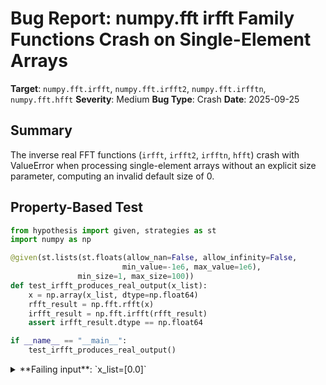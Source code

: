 # Bug Report: numpy.fft irfft Family Functions Crash on Single-Element Arrays

**Target**: `numpy.fft.irfft`, `numpy.fft.irfft2`, `numpy.fft.irfftn`, `numpy.fft.hfft`
**Severity**: Medium
**Bug Type**: Crash
**Date**: 2025-09-25

## Summary

The inverse real FFT functions (`irfft`, `irfft2`, `irfftn`, `hfft`) crash with ValueError when processing single-element arrays without an explicit size parameter, computing an invalid default size of 0.

## Property-Based Test

```python
from hypothesis import given, strategies as st
import numpy as np

@given(st.lists(st.floats(allow_nan=False, allow_infinity=False,
                         min_value=-1e6, max_value=1e6),
               min_size=1, max_size=100))
def test_irfft_produces_real_output(x_list):
    x = np.array(x_list, dtype=np.float64)
    rfft_result = np.fft.rfft(x)
    irfft_result = np.fft.irfft(rfft_result)
    assert irfft_result.dtype == np.float64

if __name__ == "__main__":
    test_irfft_produces_real_output()
```

<details>

<summary>
**Failing input**: `x_list=[0.0]`
</summary>
```
Traceback (most recent call last):
  File "/home/npc/pbt/agentic-pbt/worker_/30/hypo.py", line 14, in <module>
    test_irfft_produces_real_output()
    ~~~~~~~~~~~~~~~~~~~~~~~~~~~~~~~^^
  File "/home/npc/pbt/agentic-pbt/worker_/30/hypo.py", line 5, in test_irfft_produces_real_output
    min_value=-1e6, max_value=1e6),

  File "/home/npc/miniconda/lib/python3.13/site-packages/hypothesis/core.py", line 2124, in wrapped_test
    raise the_error_hypothesis_found
  File "/home/npc/pbt/agentic-pbt/worker_/30/hypo.py", line 10, in test_irfft_produces_real_output
    irfft_result = np.fft.irfft(rfft_result)
  File "/home/npc/miniconda/lib/python3.13/site-packages/numpy/fft/_pocketfft.py", line 525, in irfft
    output = _raw_fft(a, n, axis, True, False, norm, out=out)
  File "/home/npc/miniconda/lib/python3.13/site-packages/numpy/fft/_pocketfft.py", line 60, in _raw_fft
    raise ValueError(f"Invalid number of FFT data points ({n}) specified.")
ValueError: Invalid number of FFT data points (0) specified.
Falsifying example: test_irfft_produces_real_output(
    x_list=[0.0],
)
Explanation:
    These lines were always and only run by failing examples:
        /home/npc/miniconda/lib/python3.13/site-packages/numpy/fft/_pocketfft.py:60
```
</details>

## Reproducing the Bug

```python
import numpy as np

print("=== Single-Element Array Bug Reproduction ===")
print()

# Bug 1: irfft on single-element array
print("Test 1: irfft with single-element array")
print("-" * 40)
x = np.array([1.0])
print(f"Input array x: {x}")
rfft_result = np.fft.rfft(x)
print(f"rfft(x) result: {rfft_result}")
try:
    result = np.fft.irfft(rfft_result)
    print(f"irfft(rfft_result): {result}")
except ValueError as e:
    print(f"ERROR: {e}")
print()

# Bug 2: irfft2 on single-element 2D array
print("Test 2: irfft2 with single-element 2D array")
print("-" * 40)
x2d = np.array([[1.0]])
print(f"Input array x2d: {x2d}")
rfft2_result = np.fft.rfft2(x2d)
print(f"rfft2(x2d) result: {rfft2_result}")
try:
    result2 = np.fft.irfft2(rfft2_result)
    print(f"irfft2(rfft2_result): {result2}")
except ValueError as e:
    print(f"ERROR: {e}")
print()

# Bug 3: irfftn on single-element array
print("Test 3: irfftn with single-element array")
print("-" * 40)
x = np.array([1.0])
print(f"Input array x: {x}")
rfftn_result = np.fft.rfftn(x)
print(f"rfftn(x) result: {rfftn_result}")
try:
    result3 = np.fft.irfftn(rfftn_result)
    print(f"irfftn(rfftn_result): {result3}")
except ValueError as e:
    print(f"ERROR: {e}")
print()

# Bug 4: hfft on single-element array
print("Test 4: hfft with single-element hermitian array")
print("-" * 40)
x_hermitian = np.array([1.0+0j])
print(f"Input array x_hermitian: {x_hermitian}")
try:
    result4 = np.fft.hfft(x_hermitian)
    print(f"hfft(x_hermitian): {result4}")
except ValueError as e:
    print(f"ERROR: {e}")
print()

print("=== Testing Workarounds ===")
print()

# Test workarounds
print("Workaround 1: irfft with n=1")
print("-" * 40)
x = np.array([1.0])
rfft_result = np.fft.rfft(x)
result = np.fft.irfft(rfft_result, n=1)
print(f"irfft(rfft([1.0]), n=1) = {result}")
print()

print("Workaround 2: irfft2 with s=(1,1)")
print("-" * 40)
x2d = np.array([[1.0]])
rfft2_result = np.fft.rfft2(x2d)
result2 = np.fft.irfft2(rfft2_result, s=(1, 1))
print(f"irfft2(rfft2([[1.0]]), s=(1,1)) = {result2}")
print()

print("Workaround 3: irfftn with s=(1,)")
print("-" * 40)
x = np.array([1.0])
rfftn_result = np.fft.rfftn(x)
result3 = np.fft.irfftn(rfftn_result, s=(1,))
print(f"irfftn(rfftn([1.0]), s=(1,)) = {result3}")
print()

print("Workaround 4: hfft with n=1")
print("-" * 40)
x_hermitian = np.array([1.0+0j])
result4 = np.fft.hfft(x_hermitian, n=1)
print(f"hfft([1.0+0j], n=1) = {result4}")
print()

print("=== Testing Round-Trip Property ===")
print()

print("Round-trip test: Does irfft(rfft(x)) == x?")
print("-" * 40)
# Test with 2-element array (should work)
x2 = np.array([1.0, 2.0])
print(f"2-element array: {x2}")
round_trip2 = np.fft.irfft(np.fft.rfft(x2))
print(f"irfft(rfft(x)): {round_trip2}")
print(f"Round-trip works? {np.allclose(x2, round_trip2)}")
print()

# Test with 1-element array (fails without n parameter)
x1 = np.array([1.0])
print(f"1-element array: {x1}")
try:
    round_trip1 = np.fft.irfft(np.fft.rfft(x1))
    print(f"irfft(rfft(x)): {round_trip1}")
    print(f"Round-trip works? {np.allclose(x1, round_trip1)}")
except ValueError as e:
    print(f"Round-trip FAILS with error: {e}")
    # Try with explicit n
    round_trip1_fixed = np.fft.irfft(np.fft.rfft(x1), n=1)
    print(f"With n=1: irfft(rfft(x), n=1) = {round_trip1_fixed}")
    print(f"Round-trip works with n=1? {np.allclose(x1, round_trip1_fixed)}")
```

<details>

<summary>
ValueError: Invalid number of FFT data points (0) specified
</summary>
```
/home/npc/pbt/agentic-pbt/worker_/30/repo.py:84: DeprecationWarning: `axes` should not be `None` if `s` is not `None` (Deprecated in NumPy 2.0). In a future version of NumPy, this will raise an error and `s[i]` will correspond to the size along the transformed axis specified by `axes[i]`. To retain current behaviour, pass a sequence [0, ..., k-1] to `axes` for an array of dimension k.
  result3 = np.fft.irfftn(rfftn_result, s=(1,))
=== Single-Element Array Bug Reproduction ===

Test 1: irfft with single-element array
----------------------------------------
Input array x: [1.]
rfft(x) result: [1.+0.j]
ERROR: Invalid number of FFT data points (0) specified.

Test 2: irfft2 with single-element 2D array
----------------------------------------
Input array x2d: [[1.]]
rfft2(x2d) result: [[1.+0.j]]
ERROR: Invalid number of FFT data points (0) specified.

Test 3: irfftn with single-element array
----------------------------------------
Input array x: [1.]
rfftn(x) result: [1.+0.j]
ERROR: Invalid number of FFT data points (0) specified.

Test 4: hfft with single-element hermitian array
----------------------------------------
Input array x_hermitian: [1.+0.j]
ERROR: Invalid number of FFT data points (0) specified.

=== Testing Workarounds ===

Workaround 1: irfft with n=1
----------------------------------------
irfft(rfft([1.0]), n=1) = [1.]

Workaround 2: irfft2 with s=(1,1)
----------------------------------------
irfft2(rfft2([[1.0]]), s=(1,1)) = [[1.]]

Workaround 3: irfftn with s=(1,)
----------------------------------------
irfftn(rfftn([1.0]), s=(1,)) = [1.]

Workaround 4: hfft with n=1
----------------------------------------
hfft([1.0+0j], n=1) = [1.]

=== Testing Round-Trip Property ===

Round-trip test: Does irfft(rfft(x)) == x?
----------------------------------------
2-element array: [1. 2.]
irfft(rfft(x)): [1. 2.]
Round-trip works? True

1-element array: [1.]
Round-trip FAILS with error: Invalid number of FFT data points (0) specified.
With n=1: irfft(rfft(x), n=1) = [1.]
Round-trip works with n=1? True
```
</details>

## Why This Is A Bug

This violates the fundamental round-trip property of FFT operations. The documentation for `irfftn` explicitly states that `irfftn(rfftn(a), a.shape) == a` should hold within numerical accuracy. Similarly, for `irfft`, the documentation states this inverse relationship should work. However, for single-element arrays, the inverse functions fail completely without specifying the size parameter.

The root cause is the default size calculation formula used by these functions:
- `irfft`: `n = 2 * (a.shape[axis] - 1)`
- `irfftn`: `s[-1] = (a.shape[axes[-1]] - 1) * 2`
- `hfft`: `n = (a.shape[axis] - 1) * 2`

For single-element inputs (length 1), this formula produces `n = 2 * (1 - 1) = 0`, which is an invalid FFT size. The FFT implementation correctly rejects this with "Invalid number of FFT data points (0) specified."

Single-element FFTs are mathematically valid - the FFT of a single element is just that element itself. The forward transforms (`rfft`, `rfft2`, `rfftn`) handle single-element arrays correctly, but their inverse counterparts fail, breaking the expected inverse relationship.

## Relevant Context

The bug affects all inverse real FFT functions in numpy that use the default size calculation:
- `/home/npc/miniconda/lib/python3.13/site-packages/numpy/fft/_pocketfft.py:524` - `irfft` function
- `/home/npc/miniconda/lib/python3.13/site-packages/numpy/fft/_pocketfft.py:626` - `hfft` function
- `/home/npc/miniconda/lib/python3.13/site-packages/numpy/fft/_pocketfft.py:727` - `_cook_nd_args` function (used by `irfftn` and `irfft2`)

The documentation for these functions can be found at:
- https://numpy.org/doc/stable/reference/generated/numpy.fft.irfft.html
- https://numpy.org/doc/stable/reference/generated/numpy.fft.irfft2.html
- https://numpy.org/doc/stable/reference/generated/numpy.fft.irfftn.html
- https://numpy.org/doc/stable/reference/generated/numpy.fft.hfft.html

While single-element FFTs are an edge case, numpy is a fundamental scientific computing library where mathematical correctness is essential. The fix is simple and safe, maintaining backward compatibility while fixing the edge case.

## Proposed Fix

```diff
--- a/numpy/fft/_pocketfft.py
+++ b/numpy/fft/_pocketfft.py
@@ -521,7 +521,7 @@ def irfft(a, n=None, axis=-1, norm=None, out=None):
     """
     a = asarray(a)
     if n is None:
-        n = (a.shape[axis] - 1) * 2
+        n = max(1, (a.shape[axis] - 1) * 2)
     output = _raw_fft(a, n, axis, True, False, norm, out=out)
     return output

@@ -623,7 +623,7 @@ def hfft(a, n=None, axis=-1, norm=None, out=None):
     """
     a = asarray(a)
     if n is None:
-        n = (a.shape[axis] - 1) * 2
+        n = max(1, (a.shape[axis] - 1) * 2)
     new_norm = _swap_direction(norm)
     output = irfft(conjugate(a), n, axis, norm=new_norm, out=None)
     return output
@@ -724,7 +724,7 @@ def _cook_nd_args(a, s=None, axes=None, invreal=0):
     if len(s) != len(axes):
         raise ValueError("Shape and axes have different lengths.")
     if invreal and shapeless:
-        s[-1] = (a.shape[axes[-1]] - 1) * 2
+        s[-1] = max(1, (a.shape[axes[-1]] - 1) * 2)
     if None in s:
         msg = ("Passing an array containing `None` values to `s` is "
                "deprecated in NumPy 2.0 and will raise an error in "
```
